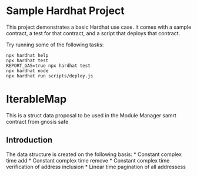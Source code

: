 # Sample Hardhat Project

This project demonstrates a basic Hardhat use case. It comes with a sample contract, a test for that contract, and a script that deploys that contract.

Try running some of the following tasks:

```shell
npx hardhat help
npx hardhat test
REPORT_GAS=true npx hardhat test
npx hardhat node
npx hardhat run scripts/deploy.js
```

# IterableMap

This is a struct data proposal to be used in the Module Manager samrt contract from gnosis safe

## Introduction

The data structure is created on the following basis:
    * Constant complex time add
    * Constant complex time remove
    * Constant complex time verification of address inclusion
    * Linear time pagination of all addressess 